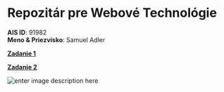 
# Repozitár pre Webové Technológie

**AIS ID**: 91982  </br>
**Meno & Priezvisko**: Samuel Adler

**[Zadanie 1](https://github.com/mask1to/webtechZadania/tree/master/zadanie1)**

**[Zadanie 2](https://github.com/mask1to/webtechZadania/tree/master/zadanie2)**

![enter image description here](https://i.imgflip.com/4g9xvr.jpg)



